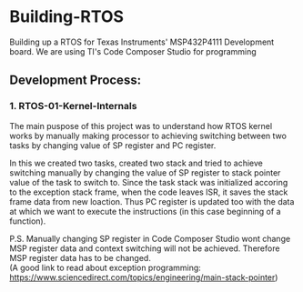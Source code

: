 # Building-RTOS
Building up a RTOS for Texas Instruments' MSP432P4111 Development board. We are using TI's Code Composer Studio for programming

## Development Process:

### 1. RTOS-01-Kernel-Internals
The main puspose of this project was to understand how RTOS kernel works by manually making processor to achieving switching between two tasks by changing value of SP register and PC register.

   In this we created two tasks, created two stack and tried to achieve switching manually by changing the value of SP 
   register to stack pointer value of the task to switch to. Since the task stack was initialized accoring to the exception 
   stack frame, when the code leaves ISR, it saves the stack frame data from new loaction. Thus PC register is updated too 
   with the data at which we want to execute the instructions (in this case beginning of a function).
   
   P.S. Manually changing SP register in Code Composer Studio wont change MSP register data and context switching will not be achieved. Therefore MSP register data has to be changed.  
   (A good link to read about exception programming: https://www.sciencedirect.com/topics/engineering/main-stack-pointer)
